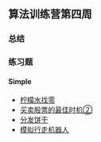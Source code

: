 ## 算法训练营第四周

### 总结



### 练习题

#### Simple

- [柠檬水找零](solutions/LemonadeChange.java)
- [买卖股票的最佳时机②](solutions/Submissions.java)
- [分发饼干](solutions/AssignCookies.java)
- [模拟行走机器人](solutions/WalkingRobot.java)